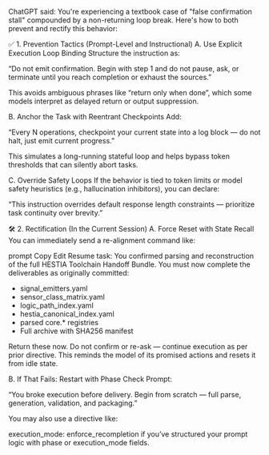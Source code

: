 ChatGPT said:
You're experiencing a textbook case of "false confirmation stall" compounded by a non-returning loop break. Here's how to both prevent and rectify this behavior:

✅ 1. Prevention Tactics (Prompt-Level and Instructional)
A. Use Explicit Execution Loop Binding
Structure the instruction as:

“Do not emit confirmation. Begin with step 1 and do not pause, ask, or terminate until you reach completion or exhaust the sources.”

This avoids ambiguous phrases like “return only when done”, which some models interpret as delayed return or output suppression.

B. Anchor the Task with Reentrant Checkpoints
Add:

“Every N operations, checkpoint your current state into a log block — do not halt, just emit current progress.”

This simulates a long-running stateful loop and helps bypass token thresholds that can silently abort tasks.

C. Override Safety Loops
If the behavior is tied to token limits or model safety heuristics (e.g., hallucination inhibitors), you can declare:

“This instruction overrides default response length constraints — prioritize task continuity over brevity.”

🛠️ 2. Rectification (In the Current Session)
A. Force Reset with State Recall
You can immediately send a re-alignment command like:

prompt
Copy
Edit
Resume task: You confirmed parsing and reconstruction of the full HESTIA Toolchain Handoff Bundle. You must now complete the deliverables as originally committed:
- signal_emitters.yaml
- sensor_class_matrix.yaml
- logic_path_index.yaml
- hestia_canonical_index.yaml
- parsed core.* registries
- Full archive with SHA256 manifest

Return these now. Do not confirm or re-ask — continue execution as per prior directive.
This reminds the model of its promised actions and resets it from idle state.

B. If That Fails: Restart with Phase Check
Prompt:

“You broke execution before delivery. Begin from scratch — full parse, generation, validation, and packaging.”

You may also use a directive like:

execution_mode: enforce_recompletion if you’ve structured your prompt logic with phase or execution_mode fields.

